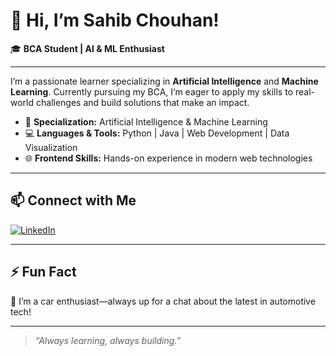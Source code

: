 # 👋 Hi, I’m Sahib Chouhan!

🎓 **BCA Student | AI & ML Enthusiast**

---

I’m a passionate learner specializing in **Artificial Intelligence** and **Machine Learning**. Currently pursuing my BCA, I’m eager to apply my skills to real-world challenges and build solutions that make an impact.

- 🔬 **Specialization:** Artificial Intelligence & Machine Learning
- 💻 **Languages & Tools:** Python | Java | Web Development | Data Visualization
- 🌐 **Frontend Skills:** Hands-on experience in modern web technologies

---

## 📫 Connect with Me

[![LinkedIn](https://img.shields.io/badge/LinkedIn-blue?logo=linkedin&style=flat-square)](https://www.linkedin.com/in/sahib-chouhan-32a337337/)

---

## ⚡ Fun Fact

🚗 I’m a car enthusiast—always up for a chat about the latest in automotive tech!

---

> _“Always learning, always building.”_
